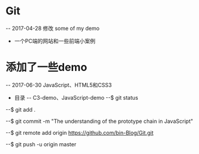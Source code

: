 # Git 
-- 2017-04-28 修改
some of my demo 
- 一个PC端的网站和一些前端小案例
# 添加了一些demo
-- 2017-06-30
JavaScript、HTML5和CSS3
- 目录
-- C3-demo、JavaScript-demo
--$ git status

--$ git add .

--$ git commit -m "The understanding of the prototype chain in JavaScript"

--$ git remote add origin https://github.com/bin-Blog/Git.git

--$ git push -u origin master

